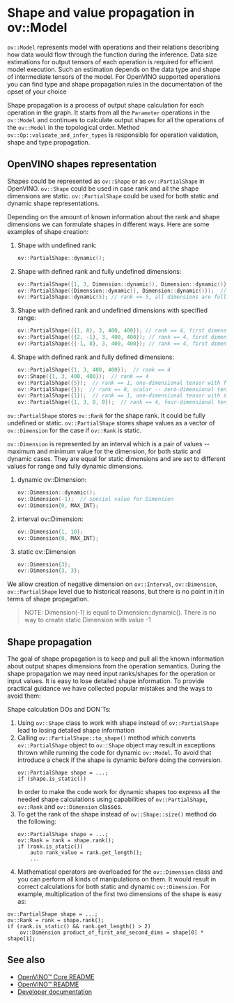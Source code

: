 # Shape and value propagation in ov::Model

`ov::Model` represents model with operations and their relations describing how data would flow through the function during the inference.
Data size estimations for output tensors of each operation is required for efficient model execution.
Such an estimation depends on the data type and shape of intermediate tensors of the model.
For OpenVINO supported operations you can find type and shape propagation rules in the documentation of the opset of your choice  

Shape propagation is a process of output shape calculation for each operation in the graph.
It starts from all the `Parameter` operations in the `ov::Model` and continues to calculate output shapes for all the operations of the `ov::Model` 
in the topological order.
Method `ov::Op::validate_and_infer_types` is responsible for operation validation, shape and type propagation.

## OpenVINO shapes representation

Shapes could be represented as `ov::Shape` or as `ov::PartialShape` in OpenVINO.
`ov::Shape` could be used in case rank and all the shape dimensions are static. 
`ov::PartialShape` could be used for both static and dynamic shape representations.

Depending on the amount of known information about the rank and shape dimensions we can formulate shapes in different ways.
Here are some examples of shape creation:

1. Shape with undefined rank:
    ```cpp
    ov::PartialShape::dynamic();
    ```
2. Shape with defined rank and fully undefined dimensions:
    ```cpp
    ov::PartialShape({1, 3, Dimension::dynamic(), Dimension::dynamic()});  // rank == 4, two static dimensions and two fully dynamic dimension
    ov::PartialShape({Dimension::dynamic(), Dimension::dynamic()});  // rank == 2, all dimensions are fully dynamic
    ov::PartialShape::dynamic(5); // rank == 5, all dimensions are fully dynamic
    ```
3. Shape with defined rank and undefined dimensions with specified range:
    ```cpp
    ov::PartialShape({{1, 8}, 3, 400, 400}); // rank == 4, first dimension is dynamic and can be any number from 1 to 8 inclusive, all the other dimensions are static
    ov::PartialShape({{2, -1}, 3, 400, 400}); // rank == 4, first dimension is dynamic and can be any number larger or equal 2, all the other dimensions are static
    ov::PartialShape({{-1, 8}, 3, 400, 400}); // rank == 4, first dimension is dynamic and will not be larger than 8, all the other dimensions are static
    ```
4. Shape with defined rank and fully defined dimensions:
    ```cpp
    ov::PartialShape({1, 3, 400, 400});  // rank == 4
    ov::Shape({1, 3, 400, 400});  // rank == 4
    ov::PartialShape({5});  // rank == 1, one-dimensional tensor with five values in it
    ov::PartialShape({});  // rank == 0, scalar -- zero-dimensional tensor with single value in it
    ov::PartialShape({1});  // rank == 1, one-dimensional tensor with single value in it
    ov::PartialShape({1, 3, 0, 0});  // rank == 4, four-dimensional tensor with no value in it empty tensor
    ```


`ov::PartialShape` stores `ov::Rank` for the shape rank. It could be fully undefined or static.
`ov::PartialShape` stores shape values as a vector of `ov::Dimension` for the case if `ov::Rank` is static. 

`ov::Dimension` is represented by an interval which is a pair of values -- maximum and minimum value for the dimension, for both static and dynamic cases. 
They are equal for static dimensions and are set to different values for range and fully dynamic dimensions.


1. dynamic ov::Dimension:
    ```cpp
    ov::Dimension::dynamic();
    ov::Dimension(-1);  // special value for Dimension
    ov::Dimension{0, MAX_INT};
    ```
2. interval ov::Dimension:
    ```cpp
    ov::Dimension{1, 10}; 
    ov::Dimension{0, MAX_INT};
    ```
3. static ov::Dimension
    ```cpp
    ov::Dimension{3};
    ov::Dimension{3, 3};
    ```

We allow creation of negative dimension on `ov::Interval`, `ov::Dimension`, `ov::PartialShape` level due to historical reasons, 
but there is no point in it in terms of shape propagation.
> NOTE: Dimension(-1) is equal to Dimension::dynamic(). There is no way to create static Dimension with value -1

## Shape propagation

The goal of shape propagation is to keep and pull all the known information about output shapes dimensions from the operation semantics.
During the shape propagation we may need input ranks/shapes for the operation or input values.
It is easy to lose detailed shape information. To provide practical guidance we have collected popular mistakes and the ways to avoid them:

Shape calculation DOs and DON`Ts:
1. Using `ov::Shape` class to work with shape instead of `ov::PartialShape` lead to losing detailed shape information
2. Calling `ov::PartialShape::to_shape()` method which converts `ov::PartialShape` object to `ov::Shape` object may result in exceptions thrown while running the code for dynamic `ov::Model`.
To avoid that introduce a check if the shape is dynamic before doing the conversion.
    ```
    ov::PartialShape shape = ...;
    if (shape.is_static())
    ```
    In order to make the code work for dynamic shapes too express all the needed shape calculations using capabilities of `ov::PartialShape`, `ov::Rank` and `ov::Dimension` classes.
3. To get the rank of the shape instead of `ov::Shape::size()` method do the following:
    ```
    ov::PartialShape shape = ...;
    ov::Rank = rank = shape.rank();
    if (rank.is_static())
        auto rank_value = rank.get_length();
        ...
    ```
4. Mathematical operators are overloaded for the `ov::Dimension` class and you can perform all kinds of manipulations on them.
It would result in correct calculations for both static and dynamic `ov::Dimension`. 
For example, multiplication of the first two dimensions of the shape is easy as:
```
ov::PartialShape shape = ...;
ov::Rank = rank = shape.rank();
if (rank.is_static() && rank.get_length() > 2)
    ov::Dimension product_of_first_and_second_dims = shape[0] * shape[1]; 
```


## See also
 * [OpenVINO™ Core README](../README.md)
 * [OpenVINO™ README](../../../README.md)
 * [Developer documentation](../../../docs/dev/index.md)
